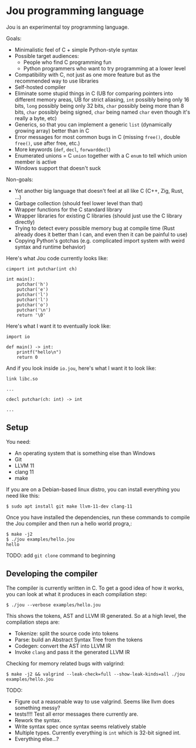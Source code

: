 # Jou programming language

Jou is an experimental toy programming language.

Goals:
- Minimalistic feel of C + simple Python-style syntax
- Possible target audiences:
    - People who find C programming fun
    - Python programmers who want to try programming at a lower level
- Compatibility with C, not just as one more feature but as the recommended way to use libraries
- Self-hosted compiler
- Eliminate some stupid things in C
    (UB for comparing pointers into different memory areas,
    UB for strict aliasing,
    `int` possibly being only 16 bits,
    `long` possibly being only 32 bits,
    `char` possibly being more than 8 bits,
    `char` possibly being signed,
    `char` being named `char` even though it's really a byte,
    etc)
- Generics, so that you can implement a generic `list` (dynamically growing array)
    better than in C
- Error messages for most common bugs in C (missing `free()`, double `free()`, use after free, etc.)
- More keywords (`def`, `decl`, `forwarddecl`)
- Enumerated unions = C `union` together with a C `enum` to tell which union member is active
- Windows support that doesn't suck

Non-goals:
- Yet another big language that doesn't feel at all like C (C++, Zig, Rust, ...)
- Garbage collection (should feel lower level than that)
- Wrapper functions for the C standard library
- Wrapper libraries for existing C libraries (should just use the C library directly)
- Trying to detect every possible memory bug at compile time
    (Rust already does it better than I can, and even then it can be painful to use)
- Copying Python's gotchas
    (e.g. complicated import system with weird syntax and runtime behavior)

Here's what Jou code currently looks like:

```python3
cimport int putchar(int ch)

int main():
    putchar('h')
    putchar('e')
    putchar('l')
    putchar('l')
    putchar('o')
    putchar('\n')
    return '\0'
```

Here's what I want it to eventually look like:

```python3
import io

def main() -> int:
    printf("hello\n")
    return 0
```

And if you look inside `io.jou`, here's what I want it to look like:

```python3
link libc.so

...

cdecl putchar(ch: int) -> int

...
```


## Setup

You need:
- An operating system that is something else than Windows
- Git
- LLVM 11
- clang 11
- make

If you are on a Debian-based linux distro, you can install everything you need like this:

```
$ sudo apt install git make llvm-11-dev clang-11
```

Once you have installed the dependencies,
run these commands to compile the Jou compiler and then run a hello world progra,:

```
$ make -j2
$ ./jou examples/hello.jou
hello
```

TODO: add `git clone` command to beginning


## Developing the compiler

The compiler is currently written in C.
To get a good idea of how it works,
you can look at what it produces in each compilation step:

```
$ ./jou --verbose examples/hello.jou
```

This shows the tokens, AST and LLVM IR generated. So at a high level, the compilation steps are:
- Tokenize: split the source code into tokens
- Parse: build an Abstract Syntax Tree from the tokens
- Codegen: convert the AST into LLVM IR
- Invoke `clang` and pass it the generated LLVM IR

Checking for memory related bugs with valgrind:

```
$ make -j2 && valgrind --leak-check=full --show-leak-kinds=all ./jou examples/hello.jou
```

TODO:
- Figure out a reasonable way to use valgrind. Seems like llvm does something messy?
- tests!!!! Test all error messages there currently are.
- Rework the syntax.
- Write syntax spec once syntax seems relatively stable
- Multiple types. Currently everything is `int` which is 32-bit signed int.
- Everything else...?
